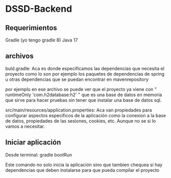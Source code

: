 # DSSD-Backend

## Requerimientos

Gradle (yo tengo gradle 8)
Java 17

## archivos

buld.gradle: Aca es donde especificamos las dependencias que necesita el proyecto como lo son por ejemplo
los paquetes de dependencias de spring u otras dependencias que se puedan encontrar en
mavenrepository

por ejemplo en ese archivo se puede ver que el proyecto ya viene con " runtimeOnly 'com.h2database:h2' " que es una base
de datos en memoria que sirve para hacer pruebas sin tener que instalar una base de datos sql.

src/main/resources/application.properties: Aca van propiedades para configurar aspectos especificos de la aplicación como la conexion a la base de datos, propiedades de las sesiones, cookies, etc. Aunque no se si lo vamos a necesitar.

## Iniciar aplicación

Desde terminal: gradle bootRun

Este comando no solo inicia la aplicación sino que tambien chequea si hay dependencias que deben instalarse para que pueda compilar el proyecto
